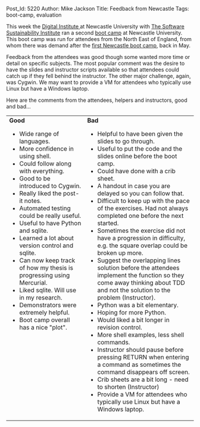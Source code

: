 Post_Id: 5220
Author: Mike Jackson
Title: Feedback from Newcastle
Tags: boot-camp, evaluation


<p>This week the <a href="http://digitalinstitute.ncl.ac.uk/">Digital Institute </a>at Newcastle University with <a href="http://www.software.ac.uk">The Software Sustainability Institute</a> ran a second <a href="http://digitalinstitute.ncl.ac.uk/software_carpentry">boot camp</a> at Newcastle University. This boot camp was run for attendees from the North East of England, from whom there was demand after the <a href="|filename|2012-05-15-feedback-from-newcastle-upon-tyne.md">first Newcastle boot camp</a>, back in May.</p>

<p>Feedback from the attendees was good though some wanted more time or detail on specific subjects. The most popular comment was the desire to have the slides and instructor scripts available so that attendees could catch up if they fell behind the instructor. The other major challenge, again, was Cygwin. We may want to provide a VM for attendees who typically use Linux but have a Windows laptop.</p>

<p>Here are the comments from the attendees, helpers and instructors, good and bad...</p>
<table>
<tbody>
<tr>
<td valign="top"><strong>Good</strong>
<ul>
        <li>Wide range of languages.</li>
        <li>More confidence in using shell.</li>
        <li>Could follow along with everything.</li>
        <li>Good to be introduced to Cygwin.</li>
        <li>Really liked the post-it notes.</li>
        <li>Automated testing could be really useful.</li>
        <li>Useful to have Python and sqlite.</li>
        <li>Learned a lot about version control and sqlite.</li>
        <li>Can now keep track of how my thesis is progressing using Mercurial.</li>
        <li>Liked sqlite. Will use in my research.</li>
        <li>Demonstrators were extremely helpful.</li>
        <li>Boot camp overall has a nice "plot".</li>
</ul>
</td>
<td valign="top"><strong>Bad</strong>
<ul>
        <li>Helpful to have been given the slides to go through.</li>
        <li>Useful to put the code and the slides online before the boot camp.</li>
        <li>Could have done with a crib sheet.</li>
        <li>A handout in case you are delayed so you can follow that.</li>
        <li>Difficult to keep up with the pace of the exercises. Had not always completed one before the next started.</li>
        <li>Sometimes the exercise did not have a progression in difficulty, e.g. the square overlap could be broken up more.</li>
        <li>Suggest the overlapping lines solution before the attendees implement the function so they come away thinking about TDD and not the solution to the problem (Instructor).</li>
        <li>Python was a bit elementary.</li>
        <li>Hoping for more Python.</li>
        <li>Would liked a bit longer in revision control.</li>
        <li>More shell examples, less shell commands.</li>
        <li>Instructor should pause before pressing RETURN when entering a command as sometimes the command disappears off screen.</li>
        <li>Crib sheets are a bit long - need to shorten (Instructor)</li>
        <li>Provide a VM for attendees who typically use Linux but have a Windows laptop.</li>
</ul>
</td>
</tr>
</tbody>
</table>

